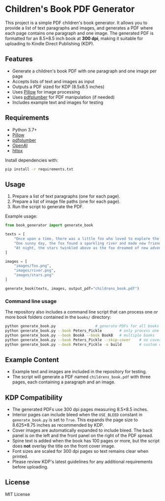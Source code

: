# Children's Book PDF Generator

This project is a simple PDF children's book generator. It allows you to provide a list of text paragraphs and images, and generates a PDF where each page contains one paragraph and one image. The generated PDF is formatted for an 8.5×8.5 inch book at **300 dpi**, making it suitable for uploading to Kindle Direct Publishing (KDP).

## Features

- Generate a children's book PDF with one paragraph and one image per page
- Accepts lists of text and images as input
- Outputs a PDF sized for KDP (8.5x8.5 inches)
- Uses [Pillow](https://python-pillow.org/) for image processing
- Uses [pdfplumber](https://github.com/jsvine/pdfplumber) for PDF manipulation (if needed)
- Includes example text and images for testing

## Requirements

- Python 3.7+
- [Pillow](https://python-pillow.org/)
- [pdfplumber](https://github.com/jsvine/pdfplumber)
- [OpenAI](https://github.com/openai/openai-python)
- [httpx](https://github.com/encode/httpx)

Install dependencies with:

```bash
pip install -r requirements.txt
```

## Usage

1. Prepare a list of text paragraphs (one for each page).
2. Prepare a list of image file paths (one for each page).
3. Run the script to generate the PDF.

Example usage:

```python
from book_generator import generate_book

texts = [
    "Once upon a time, there was a little fox who loved to explore the forest.",
    "One sunny day, the fox found a sparkling river and made new friends.",
    "At night, the stars twinkled above as the fox dreamed of new adventures."
]

images = [
    "images/fox.png",
    "images/river.png",
    "images/stars.png"
]

generate_book(texts, images, output_pdf="childrens_book.pdf")
```

### Command line usage

The repository also includes a command line script that can process one or more
book folders contained in the `books/` directory:

```bash
python generate_book.py                  # generate PDFs for all books
python generate_book.py --book Peters_Pickle        # only process one book
python generate_book.py --book BookA --book BookB   # multiple books
python generate_book.py --book Peters_Pickle --skip-cover    # no cover PDF
python generate_book.py --book Peters_Pickle -o build        # custom output dir
```

## Example Content

- Example text and images are included in the repository for testing.
- The script will generate a PDF named `childrens_book.pdf` with three pages, each containing a paragraph and an image.

## KDP Compatibility

- The generated PDFs use 300 dpi pages measuring 8.5×8.5 inches.
- Interior pages can include bleed when the ``USE_BLEED`` constant in
  ``generate_book.py`` is set to ``True``. This expands the page size to
  8.625×8.75 inches as recommended by KDP.
- Cover images are automatically expanded to include bleed. The back panel is on the left and the front panel on the right of the PDF spread.
- Spine text is added when the book has 100 pages or more, but the script does **not** overlay the title on the front cover image.
- Font sizes are scaled for 300 dpi pages so text remains clear when printed.
- Please review KDP's latest guidelines for any additional requirements before uploading.

## License

MIT License
